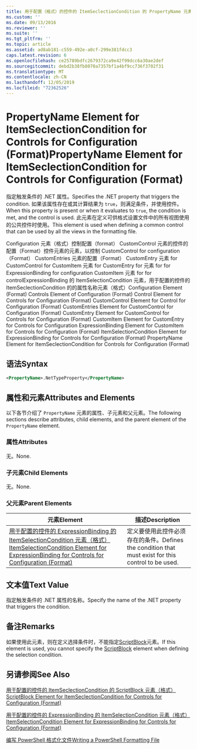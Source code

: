 ```yaml
---
title: 用于配置（格式）的控件的 ItemSeclectionCondition 的 PropertyName 元素 |Microsoft Docs
ms.custom: ''
ms.date: 09/13/2016
ms.reviewer: ''
ms.suite: ''
ms.tgt_pltfrm: ''
ms.topic: article
ms.assetid: ad8ab181-c559-492e-a0cf-299e381fdcc3
caps.latest.revision: 6
ms.openlocfilehash: ce25789bdfc2679372ca9e42f99dcc6a30ae2def
ms.sourcegitcommit: debd2b38fb8070a7357bf1a4bf9cc736f3702f31
ms.translationtype: MT
ms.contentlocale: zh-CN
ms.lasthandoff: 12/05/2019
ms.locfileid: "72362526"
---
```

# <a name="propertyname-element-for-itemseclectioncondition-for-controls-for-configuration-format"></a><span data-ttu-id="e810f-102">PropertyName Element for ItemSeclectionCondition for Controls for Configuration (Format)</span><span class="sxs-lookup"><span data-stu-id="e810f-102">PropertyName Element for ItemSeclectionCondition for Controls for Configuration (Format)</span></span>

<span data-ttu-id="e810f-103">指定触发条件的 .NET 属性。</span><span class="sxs-lookup"><span data-stu-id="e810f-103">Specifies the .NET property that triggers the condition.</span></span> <span data-ttu-id="e810f-104">如果该属性存在或其计算结果为 `true`，则满足条件，并使用控件。</span><span class="sxs-lookup"><span data-stu-id="e810f-104">When this property is present or when it evaluates to `true`, the condition is met, and the control is used.</span></span> <span data-ttu-id="e810f-105">此元素在定义可供格式设置文件中的所有视图使用的公共控件时使用。</span><span class="sxs-lookup"><span data-stu-id="e810f-105">This element is used when defining a common control that can be used by all the views in the formatting file.</span></span>

<span data-ttu-id="e810f-106">Configuration 元素（格式）控制配置（format） CustomControl 元素的控件的配置（Format）控件元素的元素，以控制 CustomControl for configuration （Format） CustomEntries 元素的配置（Format） CustomEntry 元素 for CustomControl for CustomItem 元素 for CustomEntry for 元素 for for ExpressionBinding for configuration CustomItem 元素 for for controlExpressionBinding 的 ItemSelectionCondition 元素，用于配置的控件的 ItemSeclectionCondition 的的属性名称元素（格式）</span><span class="sxs-lookup"><span data-stu-id="e810f-106">Configuration Element (Format) Controls Element of Configuration (Format) Control Element for Controls for Configuration (Format) CustomControl Element for Control for Configuration (Format) CustomEntries Element for CustomControl for Configuration (Format) CustomEntry Element for CustomControl for Controls for Configuration (Format) CustomItem Element for CustomEntry for Controls for Configuration ExpressionBinding Element for CustomItem for Controls for Configuration (Format) ItemSelectionCondition Element for ExpressionBinding for Controls for Configuration (Format) PropertyName Element for ItemSeclectionCondition for Controls for Configuration (Format)</span></span>

## <a name="syntax"></a><span data-ttu-id="e810f-107">语法</span><span class="sxs-lookup"><span data-stu-id="e810f-107">Syntax</span></span>

```xml
<PropertyName>.NetTypeProperty</PropertyName>
```

## <a name="attributes-and-elements"></a><span data-ttu-id="e810f-108">属性和元素</span><span class="sxs-lookup"><span data-stu-id="e810f-108">Attributes and Elements</span></span>

<span data-ttu-id="e810f-109">以下各节介绍了 `PropertyName` 元素的属性、子元素和父元素。</span><span class="sxs-lookup"><span data-stu-id="e810f-109">The following sections describe attributes, child elements, and the parent element of the `PropertyName` element.</span></span>

### <a name="attributes"></a><span data-ttu-id="e810f-110">属性</span><span class="sxs-lookup"><span data-stu-id="e810f-110">Attributes</span></span>

<span data-ttu-id="e810f-111">无。</span><span class="sxs-lookup"><span data-stu-id="e810f-111">None.</span></span>

### <a name="child-elements"></a><span data-ttu-id="e810f-112">子元素</span><span class="sxs-lookup"><span data-stu-id="e810f-112">Child Elements</span></span>

<span data-ttu-id="e810f-113">无。</span><span class="sxs-lookup"><span data-stu-id="e810f-113">None.</span></span>

### <a name="parent-elements"></a><span data-ttu-id="e810f-114">父元素</span><span class="sxs-lookup"><span data-stu-id="e810f-114">Parent Elements</span></span>

|<span data-ttu-id="e810f-115">元素</span><span class="sxs-lookup"><span data-stu-id="e810f-115">Element</span></span>|<span data-ttu-id="e810f-116">描述</span><span class="sxs-lookup"><span data-stu-id="e810f-116">Description</span></span>|
|-------------|-----------------|
|[<span data-ttu-id="e810f-117">用于配置的控件的 ExpressionBinding 的 ItemSelectionCondition 元素（格式）</span><span class="sxs-lookup"><span data-stu-id="e810f-117">ItemSelectionCondition Element for ExpressionBinding for Controls for Configuration (Format)</span></span>](./itemselectioncondition-element-for-expressionbinding-for-controls-for-configuration-format.md)|<span data-ttu-id="e810f-118">定义要使用此控件必须存在的条件。</span><span class="sxs-lookup"><span data-stu-id="e810f-118">Defines the condition that must exist for this control to be used.</span></span>|

## <a name="text-value"></a><span data-ttu-id="e810f-119">文本值</span><span class="sxs-lookup"><span data-stu-id="e810f-119">Text Value</span></span>

<span data-ttu-id="e810f-120">指定触发条件的 .NET 属性的名称。</span><span class="sxs-lookup"><span data-stu-id="e810f-120">Specify the name of the .NET property that triggers the condition.</span></span>

## <a name="remarks"></a><span data-ttu-id="e810f-121">备注</span><span class="sxs-lookup"><span data-stu-id="e810f-121">Remarks</span></span>

<span data-ttu-id="e810f-122">如果使用此元素，则在定义选择条件时，不能指定[ScriptBlock](./scriptblock-element-for-itemseclectioncondition-for-controls-for-configuration-format.md)元素。</span><span class="sxs-lookup"><span data-stu-id="e810f-122">If this element is used, you cannot specify the [ScriptBlock](./scriptblock-element-for-itemseclectioncondition-for-controls-for-configuration-format.md) element when defining the selection condition.</span></span>

## <a name="see-also"></a><span data-ttu-id="e810f-123">另请参阅</span><span class="sxs-lookup"><span data-stu-id="e810f-123">See Also</span></span>

[<span data-ttu-id="e810f-124">用于配置的控件的 ItemSeclectionCondition 的 ScriptBlock 元素（格式）</span><span class="sxs-lookup"><span data-stu-id="e810f-124">ScriptBlock Element for ItemSeclectionCondition for Controls for Configuration (Format)</span></span>](./scriptblock-element-for-itemseclectioncondition-for-controls-for-configuration-format.md)

[<span data-ttu-id="e810f-125">用于配置的控件的 ExpressionBinding 的 ItemSelectionCondition 元素（格式）</span><span class="sxs-lookup"><span data-stu-id="e810f-125">ItemSelectionCondition Element for ExpressionBinding for Controls for Configuration (Format)</span></span>](./itemselectioncondition-element-for-expressionbinding-for-controls-for-configuration-format.md)

[<span data-ttu-id="e810f-126">编写 PowerShell 格式化文件</span><span class="sxs-lookup"><span data-stu-id="e810f-126">Writing a PowerShell Formatting File</span></span>](./writing-a-powershell-formatting-file.md)
